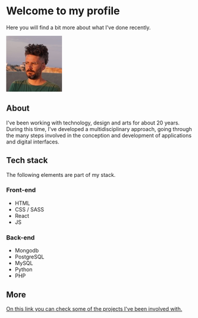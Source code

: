 # Welcome to my profile
Here you will find a bit more about what I've done recently.

![Henrique Palazzo](another_other_me.JPG)

## About
I've been working with technology, design and arts for about 20 years. During this time, I've developed a multidisciplinary approach, going through the many steps involved in the conception and development of applications and digital interfaces.

## Tech stack
The following elements are part of my stack.

### Front-end
- HTML
- CSS / SASS
- React
- JS

### Back-end
- Mongodb
- PostgreSQL
- MySQL
- Python
- PHP

## More
[On this link you can check some of the projects I've been involved with.](http://www.nolab.com.br)
